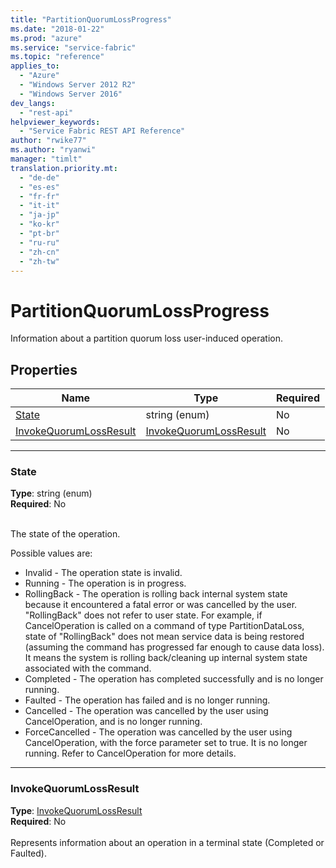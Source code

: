 ```yaml
---
title: "PartitionQuorumLossProgress"
ms.date: "2018-01-22"
ms.prod: "azure"
ms.service: "service-fabric"
ms.topic: "reference"
applies_to: 
  - "Azure"
  - "Windows Server 2012 R2"
  - "Windows Server 2016"
dev_langs: 
  - "rest-api"
helpviewer_keywords: 
  - "Service Fabric REST API Reference"
author: "rwike77"
ms.author: "ryanwi"
manager: "timlt"
translation.priority.mt: 
  - "de-de"
  - "es-es"
  - "fr-fr"
  - "it-it"
  - "ja-jp"
  - "ko-kr"
  - "pt-br"
  - "ru-ru"
  - "zh-cn"
  - "zh-tw"
---
```

# PartitionQuorumLossProgress

Information about a partition quorum loss user-induced operation.

## Properties
| Name | Type | Required |
| --- | --- | --- |
| [State](#state) | string (enum) | No |
| [InvokeQuorumLossResult](#invokequorumlossresult) | [InvokeQuorumLossResult](sfclient-v61-model-invokequorumlossresult.md) | No |

____
### State
__Type__: string (enum) <br/>
__Required__: No<br/>
<br/>


The state of the operation.

Possible values are: 

  - Invalid - The operation state is invalid.
  - Running - The operation is in progress.
  - RollingBack - The operation is rolling back internal system state because it encountered a fatal error or was cancelled by the user.  "RollingBack"     does not refer to user state.  For example, if CancelOperation is called on a command of type PartitionDataLoss, state of "RollingBack" does not mean service data is being restored (assuming the command has progressed far enough to cause data loss). It means the system is rolling back/cleaning up internal system state associated with the command.
  - Completed - The operation has completed successfully and is no longer running.
  - Faulted - The operation has failed and is no longer running.
  - Cancelled - The operation was cancelled by the user using CancelOperation, and is no longer running.
  - ForceCancelled - The operation was cancelled by the user using CancelOperation, with the force parameter set to true.  It is no longer running.  Refer to CancelOperation for more details.



____
### InvokeQuorumLossResult
__Type__: [InvokeQuorumLossResult](sfclient-v61-model-invokequorumlossresult.md) <br/>
__Required__: No<br/>
<br/>
Represents information about an operation in a terminal state (Completed or Faulted).
